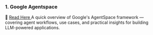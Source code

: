 ### 1. Google Agentspace  
📍 <a href='https://fern-stop-81f.notion.site/Google-Agentspace-1d013f9f5c03803d9dd3ea7c72fbbc45?pvs=4'> Read Here </a> 
A quick overview of Google's AgentSpace framework — covering agent workflows, use cases, and practical insights for building LLM-powered applications.
